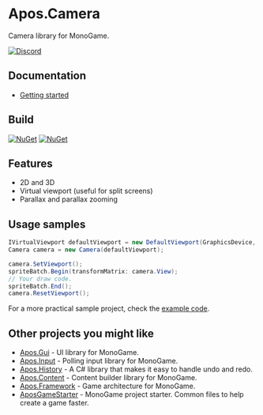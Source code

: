 # Apos.Camera
Camera library for MonoGame.

[![Discord](https://img.shields.io/discord/355231098122272778.svg)](https://discord.gg/N9t26Uv)

## Documentation

* [Getting started](https://apostolique.github.io/Apos.Camera/getting-started/)

## Build

[![NuGet](https://img.shields.io/nuget/v/Apos.Camera.svg)](https://www.nuget.org/packages/Apos.Camera/) [![NuGet](https://img.shields.io/nuget/dt/Apos.Camera.svg)](https://www.nuget.org/packages/Apos.Camera/)

## Features

* 2D and 3D
* Virtual viewport (useful for split screens)
* Parallax and parallax zooming

## Usage samples

```csharp
IVirtualViewport defaultViewport = new DefaultViewport(GraphicsDevice, Window);
Camera camera = new Camera(defaultViewport);

camera.SetViewport();
spriteBatch.Begin(transformMatrix: camera.View);
// Your draw code.
spriteBatch.End();
camera.ResetViewport();
```

For a more practical sample project, check the [example code](https://github.com/Apostolique/Apos.Camera/blob/main/Example/Game/GameRoot.cs).

## Other projects you might like

* [Apos.Gui](https://github.com/Apostolique/Apos.Gui) - UI library for MonoGame.
* [Apos.Input](https://github.com/Apostolique/Apos.Gui) -  Polling input library for MonoGame.
* [Apos.History](https://github.com/Apostolique/Apos.History) - A C# library that makes it easy to handle undo and redo.
* [Apos.Content](https://github.com/Apostolique/Apos.Content) - Content builder library for MonoGame.
* [Apos.Framework](https://github.com/Apostolique/Apos.Framework) - Game architecture for MonoGame.
* [AposGameStarter](https://github.com/Apostolique/AposGameStarter) - MonoGame project starter. Common files to help create a game faster.
